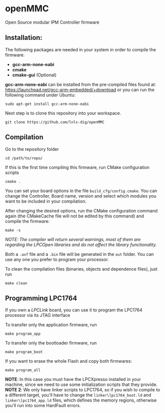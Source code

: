 # openMMC
Open Source modular IPM Controller firmware

## Installation:
The following packages are needed in your system in order to compile the firmware:
- **gcc-arm-none-eabi**
- **cmake**
- **cmake-gui** (Optional)

**gcc-arm-none-eabi** can be installed from the pre-compiled files found at: https://launchpad.net/gcc-arm-embedded/+download
or you can run the following command under Ubuntu:

    sudo apt-get install gcc-arm-none-eabi

Next step is to clone this repository into your workspace.

	git clone https://github.com/lnls-dig/openMMC

## Compilation

Go to the repository folder

	cd /path/to/repo/

If this is the first time compiling this firmware, run CMake configuration scripts

	cmake .

You can set your board options in the file `build_cfg/config.cmake`. You can change the Controller, Board name, version and select which modules you want to be included in your compilation.

After changing the desired options, run the CMake configuration command again (the CMakeCache file will not be edited by this command) and compile the firmware:

	make -s

*NOTE: The compiler will return several warnings, most of them are regarding the LPCOpen libraries and do not affect the library functionality.*

Both a `.axf` file and a `.bin` file will be generated in the `out` folder. You can use any one you prefer to program your processor.

To clean the compilation files (binaries, objects and dependence files), just run

    make clean

## Programming LPC1764
If you own a *LPCLink* board, you can use it to program the LPC1764 processor via its JTAG interface

To transfer only the application firmware, run

    make program_app

To transfer only the bootloader firmware, run

	make program_boot

If you want to erase the whole Flash and copy both firmwares:

	make program_all

**NOTE**: In this case you must have the LPCXpresso installed in your machine, since we need to use some initialization scripts that they provide.
**NOTE 2**: We only have linker scripts to LPC1764, so if you wish to compile to a different target, you'll have to change the `linker\lpc1764_boot.ld` and `linker\lpc1764_app.ld` files, which defines the memory regions, otherwise you'll run into some HardFault errors.
